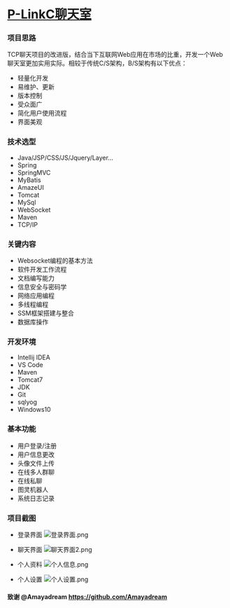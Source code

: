 #  [P-LinkC聊天室](https://github.com/Xiangpong/WeChatByWeb)


### 项目思路
TCP聊天项目的改进版，结合当下互联网Web应用在市场的比重，开发一个Web聊天室更加实用实际。相较于传统C/S架构，B/S架构有以下优点：

* 轻量化开发
* 易维护、更新
* 版本控制
* 受众面广
* 简化用户使用流程
* 界面美观

### 技术选型

- Java/JSP/CSS/JS/Jquery/Layer...
- Spring
- SpringMVC
- MyBatis
- AmazeUI
- Tomcat
- MySql
- WebSocket
- Maven
- TCP/IP

### 关键内容

- Websocket编程的基本方法
- 软件开发工作流程
- 文档编写能力
- 信息安全与密码学
- 网络应用编程
- 多线程编程
- SSM框架搭建与整合
- 数据库操作

### 开发环境

- Intellij IDEA
- VS Code
- Maven
- Tomcat7
- JDK
- Git
- sqlyog
- Windows10


### 基本功能

- 用户登录/注册
- 用户信息更改
- 头像文件上传
- 在线多人群聊
- 在线私聊
- 图灵机器人
- 系统日志记录


### 项目截图
- 登录界面
![登录界面.png](https://i.loli.net/2019/08/21/5EuNKVq4PRbQTzM.png)

- 聊天界面
![聊天界面2.png](https://i.loli.net/2019/08/28/mUdtow9cKqe5CSQ.png)

- 个人资料
![个人信息.png](https://i.loli.net/2019/08/21/ZBsmgQkpq6Atl8u.png)

- 个人设置
![个人设置.png](https://i.loli.net/2019/08/21/XKnC1tVk5iWmHTP.png)

#### 致谢 @Amayadream https://github.com/Amayadream